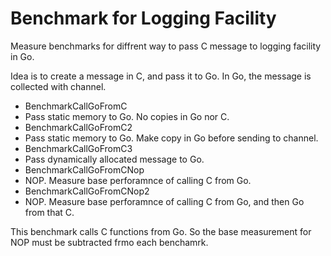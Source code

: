 # Benchmark for Logging Facility

Measure benchmarks for diffrent way to pass C message to logging
facility in Go.

Idea is to create a message in C, and pass it to Go. In Go, the
message is collected with channel.

* BenchmarkCallGoFromC
 * Pass static memory to Go. No copies in Go nor C.
* BenchmarkCallGoFromC2 
 * Pass static memory to Go. Make copy in Go before sending to channel.
* BenchmarkCallGoFromC3
 * Pass dynamically allocated message to Go.
* BenchmarkCallGoFromCNop
 * NOP. Measure base perforamnce of calling C from Go.
* BenchmarkCallGoFromCNop2
 * NOP. Measure base perforamnce of calling C from Go, and then Go from that C.

This benchmark calls C functions from Go. So the base measurement for NOP
must be subtracted frmo each benchamrk.
